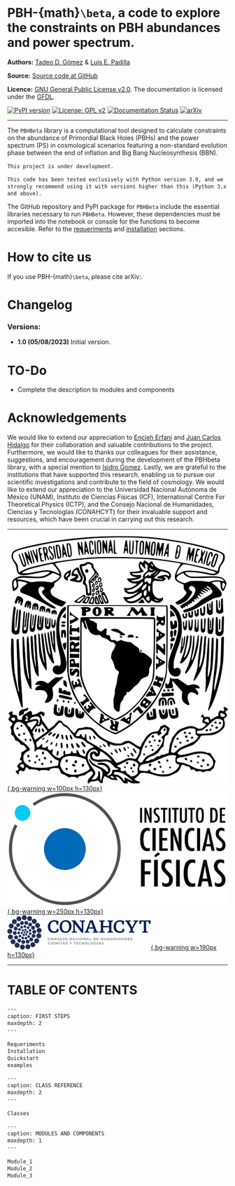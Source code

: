# PBH-{math}`\beta`, a code to explore the constraints on PBH abundances and power spectrum.

**Authors:** [Tadeo D. Gómez](https://www.linkedin.com/in/tadeodaguilar/) & [Luis E. Padilla](https://www.linkedin.com/in/luis-enrique-padilla-albores-052087199/)

**Source:** [Source code at GitHub](https://github.com/TadeoDGAguilar/PBHBeta)

**Licence:** [GNU General Public License v2.0](https://www.gnu.org/licenses/old-licenses/gpl-2.0.html). The documentation is licensed under the [GFDL](https://www.gnu.org/licenses/fdl-1.3.en.html).


[![PyPI version](https://badge.fury.io/py/PBHBeta.svg)](https://badge.fury.io/py/PBHBeta) [![License: GPL v2](https://img.shields.io/badge/License-GPL_v2-blue.svg)](https://www.gnu.org/licenses/old-licenses/gpl-2.0.en.html) [![Documentation Status](https://readthedocs.org/projects/pbhbeta/badge/?version=latest)](https://pbhbeta.readthedocs.io/en/latest/?badge=latest) [![arXiv](https://img.shields.io/badge/arXiv-1234.56789-f9f107.svg)](https://arxiv.org/abs/1234.56789) 

---

The `PBHBeta` library is a computational tool designed to calculate constraints on the abundance of Primordial Black Holes (PBHs) and the power spectrum (PS) in cosmological scenarios featuring a non-standard evolution phase between the end of inflation and Big Bang Nucleosynthesis (BBN). 

```{warning}
This project is under development.
```

```{note}
This code has been tested exclusively with Python version 3.9, and we strongly recommend using it with versions higher than this (Python 3.x and above).
```

The GitHub repository and PyPI package for `PBHBeta` include the essential libraries necessary to run `PBHBeta`. However, these dependencies must be imported into the notebook or console for the functions to become accesible. Refer to the [requeriments](../Requeriments.md) and [installation](../Installation.md) sections.

# How to cite us

If you use PBH-{math}`\beta`, please cite arXiv:.


# Changelog
### Versions:

- **1.0 (05/08/2023)** Initial version.


# TO-Do
- Complete the description to modules and components



# Acknowledgements
We would like to extend our appreciation to [Encieh Erfani](https://globalyoungacademy.net/eerfani/) and [Juan Carlos Hidalgo](https://www.fis.unam.mx/directorio/540/juan-carlos-strong-hidalgo-strong-cuellar) for their collaboration and valuable contributions to the project. Furthermore, we would like to thanks our colleagues for their assistance, suggestions, and encouragement during the development of the PBHbeta library, with a special mention to [Isidro Gomez](https://igomezv.github.io/).
Lastly, we are grateful to the institutions that have supported this research, enabling us to pursue our scientific investigations and contribute to the field of cosmology. We would like to extend our appreciation to the Universidad Nacional Autónoma de México (UNAM), Instituto de Ciencias Físicas (ICF), International Centre For Theoretical Physics (ICTP), and the Consejo Nacional de Humanidades, Ciencias y Tecnologías (CONAHCYT) for their invaluable support and resources, which have been crucial in carrying out this research.

---

[![UNAM](img/UNAM.png){.bg-warning w=100px h=130px}](https://www.unam.mx/)
[![ICF](img/ICF.png){.bg-warning w=250px h=130px}](https://www.fis.unam.mx/)
[![CONAHCYT](img/CONAHCYT.svg){.bg-warning w=190px h=130px}](https://conahcyt.mx/)

---

# TABLE OF CONTENTS

```{toctree}
---
caption: FIRST STEPS
maxdepth: 2
---

Requeriments
Installation
Quickstart
examples
```

```{toctree}
---
caption: CLASS REFERENCE
maxdepth: 2 
---

Classes
```

```{toctree}
---
caption: MODULES AND COMPONENTS
maxdepth: 1
---

Module_1
Module_2
Module_3
```



